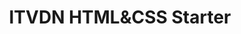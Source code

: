 ---
title: "ITVDN HTML&CSS Starter"
thumbnail: "/certificates/04_itvdn_html_css.png"
verificationLink: "https://www.testprovider.com/ua/search-certificate/tp52908616"
---